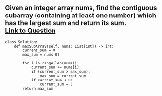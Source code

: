 **Given an integer array nums, find the contiguous subarray (containing at least one number) which has the largest sum and return its sum.**  
[Link to Question](https://leetcode.com/problems/maximum-subarray/)
-------------------------------------------------------------------

```
class Solution:
    def maxSubArray(self, nums: List[int]) -> int:
        current_sum = 0
        max_sum = nums[0]

        for i in range(len(nums)):
            current_sum += nums[i]
            if (current_sum > max_sum):
                max_sum = current_sum
            if current_sum < 0:
                current_sum = 0
        return max_sum
```
